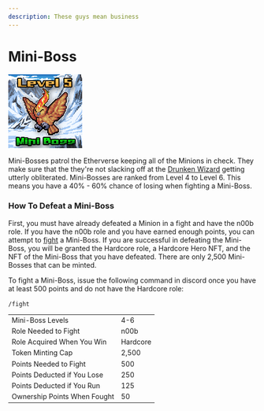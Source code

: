 ```yaml
---
description: These guys mean business
---
```


# Mini-Boss

![Mini-Boss #3352](../../../.gitbook/assets/3352.png)

Mini-Bosses patrol the Etherverse keeping all of the Minions in check. They make sure that the they're not slacking off at the [Drunken Wizard](https://drunkenwizard.nftarca.de) getting utterly obliterated. Mini-Bosses are ranked from Level 4 to Level 6. This means you have a 40% - 60% chance of losing when fighting a Mini-Boss.

### How To Defeat a Mini-Boss

First, you must have already defeated a Minion in a fight and have the n00b role. If you have the n00b role and you have earned enough points, you can attempt to [fight](../../../gameplay/fighting.md) a Mini-Boss. If you are successful in defeating the Mini-Boss, you will be granted the Hardcore role, a Hardcore Hero NFT, and the NFT of the Mini-Boss that you have defeated. There are only 2,500 Mini-Bosses that can be minted.&#x20;

To fight a Mini-Boss, issue the following command in discord once you have at least 500 points and do not have the Hardcore role:

```
/fight
```

|                              |          |
| ---------------------------- | -------- |
| Mini-Boss Levels             | 4-6      |
| Role Needed to Fight         | n00b     |
| Role Acquired When You Win   | Hardcore |
| Token Minting Cap            | 2,500    |
| Points Needed to Fight       | 500      |
| Points Deducted if You Lose  | 250      |
| Points Deducted if You Run   | 125      |
| Ownership Points When Fought | 50       |

###
